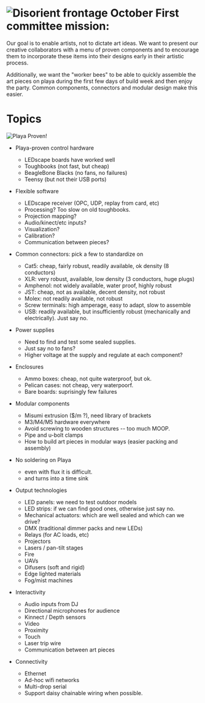 ![Disorient frontage](https://farm6.staticflickr.com/5576/15120420272_2e28c9a568.jpg)
October First committee mission:
================================

Our goal is to enable artists, not to dictate art ideas.  We want to
present our creative collaborators with a menu of proven components
and to encourage them to incorporate these items into their designs early
in their artistic process.

Additionally, we want the "worker bees" to be able to quickly assemble
the art pieces on playa during the first few days of build week and then
enjoy the party.  Common components, connectors and modular design make
this easier.


Topics
======

![Playa Proven!](https://farm6.staticflickr.com/5569/14921564917_2c1db67795.jpg)
* Playa-proven control hardware
  -  LEDscape boards have worked well
  -  Toughbooks (not fast, but cheap)
  -  BeagleBone Blacks (no fans, no failures)
  -  Teensy (but not their USB ports)


* Flexible software
  -  LEDscape receiver (OPC, UDP, replay from card, etc)
  -  Processing?  Too slow on old toughbooks.
  -  Projection mapping?
  -  Audio/kinect/etc inputs?
  -  Visualization?
  -  Calibration?
  -  Communication between pieces?


* Common connectors: pick a few to standardize on
  -  Cat5: cheap, fairly robust, readily available, ok density (8 conductors)
  -  XLR: very robust, available, low density (3 conductors, huge plugs)
  -  Amphenol: not widely available, water proof, highly robust
  -  JST: cheap, not as available, decent density, not robust
  -  Molex: not readily available, not robust
  -  Screw terminals: high amperage, easy to adapt, slow to assemble
  -  USB: readily available, but insufficiently robust (mechanically
and electrically).  Just say no.


* Power supplies
  -  Need to find and test some sealed supplies.
  -  Just say no to fans?
  -  Higher voltage at the supply and regulate at each component?


* Enclosures
  -  Ammo boxes: cheap, not quite waterproof, but ok.
  -  Pelican cases: not cheap, very waterpoorf.
  -  Bare boards: suprisingly few failures


* Modular components
  -  Misumi extrusion ($/m ?), need library of brackets
  -  M3/M4/M5 hardware everywhere
  -  Avoid screwing to wooden structures -- too much MOOP.
  -  Pipe and u-bolt clamps
  -  How to build art pieces in modular ways (easier packing and assembly)


* No soldering on Playa
  -  even with flux it is difficult.
  -  and turns into a time sink


* Output technologies
  -  LED panels: we need to test outdoor models
  -  LED strips: if we can find good ones, otherwise just say no.
  -  Mechanical actuators: which are well sealed and which can we drive?
  -  DMX (traditional dimmer packs and new LEDs)
  -  Relays (for AC loads, etc)
  -  Projectors
  -  Lasers / pan-tilt stages
  -  Fire
  -  UAVs
  -  Difusers (soft and rigid)
  -  Edge lighted materials
  -  Fog/mist machines


* Interactivity
  -  Audio inputs from DJ
  -  Directional microphones for audience
  -  Kinnect / Depth sensors
  -  Video
  -  Proximity
  -  Touch
  -  Laser trip wire
  -  Communication between art pieces


* Connectivity
  -  Ethernet
  -  Ad-hoc wifi networks
  -  Multi-drop serial
  -  Support daisy chainable wiring when possible.
